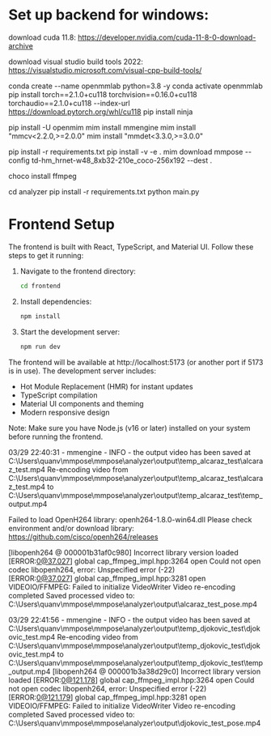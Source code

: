 # Set up backend for windows:

download cuda 11.8: https://developer.nvidia.com/cuda-11-8-0-download-archive

download visual studio build tools 2022: https://visualstudio.microsoft.com/visual-cpp-build-tools/

conda create --name openmmlab python=3.8 -y
conda activate openmmlab
pip install torch==2.1.0+cu118 torchvision==0.16.0+cu118 torchaudio==2.1.0+cu118 --index-url https://download.pytorch.org/whl/cu118
pip install ninja

pip install -U openmim
mim install mmengine
mim install "mmcv<2.2.0,>=2.0.0"
mim install "mmdet<3.3.0,>=3.0.0"

pip install -r requirements.txt
pip install -v -e .
mim download mmpose --config td-hm_hrnet-w48_8xb32-210e_coco-256x192  --dest .

choco install ffmpeg

cd analyzer
pip install -r requirements.txt
python main.py

# Frontend Setup

The frontend is built with React, TypeScript, and Material UI. Follow these steps to get it running:

1. Navigate to the frontend directory:
   ```bash
   cd frontend
   ```

2. Install dependencies:
   ```bash
   npm install
   ```

3. Start the development server:
   ```bash
   npm run dev
   ```

The frontend will be available at http://localhost:5173 (or another port if 5173 is in use). The development server includes:
- Hot Module Replacement (HMR) for instant updates
- TypeScript compilation
- Material UI components and theming
- Modern responsive design

Note: Make sure you have Node.js (v16 or later) installed on your system before running the frontend.

03/29 22:40:31 - mmengine - INFO - the output video has been saved at C:\Users\quanv\mmpose\mmpose\analyzer\output\temp_alcaraz_test\alcaraz_test.mp4
Re-encoding video from C:\Users\quanv\mmpose\mmpose\analyzer\output\temp_alcaraz_test\alcaraz_test.mp4 to C:\Users\quanv\mmpose\mmpose\analyzer\output\temp_alcaraz_test\temp_output.mp4

Failed to load OpenH264 library: openh264-1.8.0-win64.dll
        Please check environment and/or download library: https://github.com/cisco/openh264/releases

[libopenh264 @ 000001b31af0c980] Incorrect library version loaded
[ERROR:0@37.027] global cap_ffmpeg_impl.hpp:3264 open Could not open codec libopenh264, error: Unspecified error (-22)      
[ERROR:0@37.027] global cap_ffmpeg_impl.hpp:3281 open VIDEOIO/FFMPEG: Failed to initialize VideoWriter
Video re-encoding completed
Saved processed video to: C:\Users\quanv\mmpose\mmpose\analyzer\output\alcaraz_test_pose.mp4

03/29 22:41:56 - mmengine - INFO - the output video has been saved at C:\Users\quanv\mmpose\mmpose\analyzer\output\temp_djokovic_test\djokovic_test.mp4
Re-encoding video from C:\Users\quanv\mmpose\mmpose\analyzer\output\temp_djokovic_test\djokovic_test.mp4 to C:\Users\quanv\mmpose\mmpose\analyzer\output\temp_djokovic_test\temp_output.mp4
[libopenh264 @ 000001b3a38d29c0] Incorrect library version loaded
[ERROR:0@121.178] global cap_ffmpeg_impl.hpp:3264 open Could not open codec libopenh264, error: Unspecified error (-22)     
[ERROR:0@121.179] global cap_ffmpeg_impl.hpp:3281 open VIDEOIO/FFMPEG: Failed to initialize VideoWriter
Video re-encoding completed
Saved processed video to: C:\Users\quanv\mmpose\mmpose\analyzer\output\djokovic_test_pose.mp4